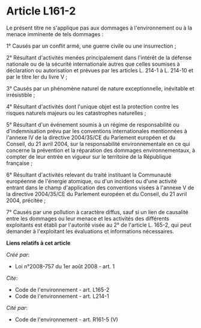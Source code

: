 # Article L161-2

Le présent titre ne s'applique pas aux dommages à l'environnement ou à la menace imminente de tels dommages : 

1° Causés par un conflit armé, une guerre civile ou une insurrection ; 

2° Résultant d'activités menées principalement dans l'intérêt de la défense nationale ou de la sécurité internationale autres
que celles soumises à déclaration ou autorisation et prévues par les articles L. 214-1 à L. 214-10 et par le titre Ier du
livre V ; 

3° Causés par un phénomène naturel de nature exceptionnelle, inévitable et irrésistible ; 

4° Résultant d'activités dont l'unique objet est la protection contre les risques naturels majeurs ou les catastrophes
naturelles ; 

5° Résultant d'un événement soumis à un régime de responsabilité ou d'indemnisation prévu par les conventions internationales
mentionnées à l'annexe IV de la directive 2004/35/CE du Parlement européen et du Conseil, du 21 avril 2004, sur la
responsabilité environnementale en ce qui concerne la prévention et la réparation des dommages environnementaux, à compter de
leur entrée en vigueur sur le territoire de la République française ; 

6° Résultant d'activités relevant du traité instituant la Communauté européenne de l'énergie atomique, ou d'un incident ou
d'une activité entrant dans le champ d'application des conventions visées à l'annexe V de la directive 2004/35/CE du
Parlement européen et du Conseil, du 21 avril 2004, précitée ; 

7° Causés par une pollution à caractère diffus, sauf si un lien de causalité entre les dommages ou leur menace et les
activités des différents exploitants est établi par l'autorité visée au 2° de l'article L. 165-2, qui peut demander à
l'exploitant les évaluations et informations nécessaires.

**Liens relatifs à cet article**

_Créé par_:

  - Loi n°2008-757 du 1er août 2008 - art. 1

_Cite_:

  - Code de l'environnement - art. L165-2
  - Code de l'environnement - art. L214-1

_Cité par_:

  - Code de l'environnement - art. R161-5 (V)
